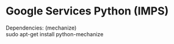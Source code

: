 # Google Services Python (IMPS)

Dependencies: (mechanize)<br />
sudo apt-get install python-mechanize
